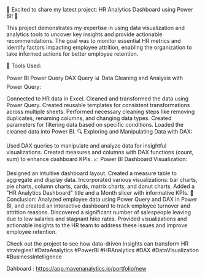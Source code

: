 🚀 Excited to share my latest project: HR Analytics Dashboard using Power BI! 🚀

This project demonstrates my expertise in using data visualization and analytics tools to uncover key insights and provide actionable recommendations. The goal was to monitor essential HR metrics and identify factors impacting employee attrition, enabling the organization to take informed actions for better employee retention.

🔧 Tools Used:

Power BI
Power Query
DAX Query
📊 Data Cleaning and Analysis with Power Query:

Connected to HR data in Excel.
Cleaned and transformed the data using Power Query.
Created reusable templates for consistent transformations across multiple sheets.
Performed necessary cleaning steps like removing duplicates, renaming columns, and changing data types.
Created parameters for filtering data based on specific conditions.
Loaded the cleaned data into Power BI.
🔍 Exploring and Manipulating Data with DAX:

Used DAX queries to manipulate and analyze data for insightful visualizations.
Created measures and columns with DAX functions (count, sum) to enhance dashboard KPIs.
📈 Power BI Dashboard Visualization:

Designed an intuitive dashboard layout.
Created a measure table to aggregate and display data.
Incorporated various visualizations: bar charts, pie charts, column charts, cards, matrix charts, and donut charts.
Added a "HR Analytics Dashboard" title and a Month slicer with informative KPIs.
📌 Conclusion:
Analyzed employee data using Power Query and DAX in Power BI, and created an interactive dashboard to track employee turnover and attrition reasons. Discovered a significant number of salespeople leaving due to low salaries and stagnant hike rates. Provided visualizations and actionable insights to the HR team to address these issues and improve employee retention.

Check out the project to see how data-driven insights can transform HR strategies! #DataAnalytics #PowerBI #HRAnalytics #DAX #DataVisualization #BusinessIntelligence

Dahboard : https://app.mavenanalytics.io/portfolio/new
